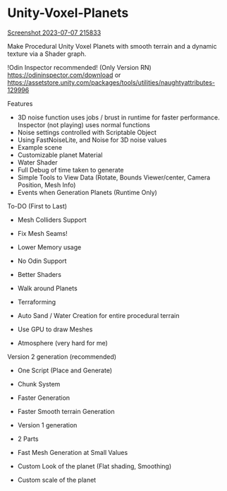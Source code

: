 # Unity-Voxel-Planets
[Screenshot 2023-07-07 215833](https://github.com/B0XEY/Unity-Voxel-Planets/assets/94720404/45c72532-93f0-4ceb-bfa1-bebe1452afe6)
     
Make Procedural Unity Voxel Planets with smooth terrain and a dynamic texture via a Shader graph.

!Odin Inspector recommended! (Only Version RN)
https://odininspector.com/download
or https://assetstore.unity.com/packages/tools/utilities/naughtyattributes-129996
     
Features
- 3D noise function uses jobs / brust in runtime for faster performance. Inspector (not playing) uses normal functions
- Noise settings controlled with Scriptable Object
- Using FastNoiseLite, and Noise for 3D noise values
- Example scene
- Customizable planet Material
- Water Shader
- Full Debug of time taken to generate
- Simple Tools to View Data (Rotate, Bounds Viewer/center, Camera Position, Mesh Info)
- Events when Generation Planets (Runtime Only)
                  
To-DO (First to Last)
- Mesh Colliders Support
- Fix Mesh Seams!
           
- Lower Memory usage
- No Odin Support
- Better Shaders
- Walk around Planets
- Terraforming
- Auto Sand / Water Creation for entire procedural terrain
- Use GPU to draw Meshes
- Atmosphere (very hard for me)
         
         
Version 2 generation (recommended)
- One Script (Place and Generate)
- Chunk System
- Faster Generation
- Faster Smooth terrain Generation
        
- Version 1 generation
- 2 Parts
- Fast Mesh Generation at Small Values
- Custom Look of the planet (Flat shading, Smoothing)
- Custom scale of the planet
